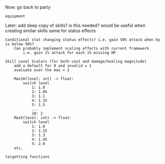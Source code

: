 Now:
    go back to party

    equipment

Later:
    add deep copy of skills? is this needed?
            would be useful when creating similar skills
        same for status effects

    Conditional stat changing status effects? i.e. gain 50% attack when hp is below 50%?
        Can probably implement scaling effects with current framework
            i.e. gain 1% attack for each 1% missing HP

    Skill Level Scalars (for both cost and damage/healing magnitude)
        add a default for 0 and invalid = 1
        evaluate over the max = 2

        Max10(level: int) -> float: 
            switch level
                1: 1.0
                2: 1.05
                3: 1.1
                4: 1.15
                5: 1.5
                ...
                10: 2
        Max5(level: int) -> float: 
            switch level
                1: 1.0
                2: 1.15
                3: 1.3
                4: 1.45
                5: 2.0
        etc.

    targetting functions
    
